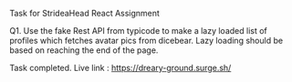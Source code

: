 Task for StrideaHead
React Assignment

Q1. Use the fake Rest API from typicode to make a lazy loaded list of profiles which fetches avatar pics from dicebear. Lazy loading should be based on reaching the end of the page.

Task completed. Live link : https://dreary-ground.surge.sh/
